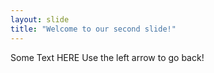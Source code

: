 ```yaml
---
layout: slide
title: "Welcome to our second slide!"
---
```


Some Text HERE
Use the left arrow to go back!

